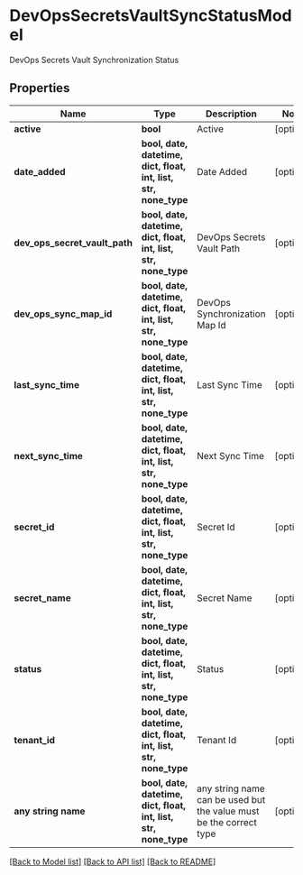 # DevOpsSecretsVaultSyncStatusModel

DevOps Secrets Vault Synchronization Status

## Properties
Name | Type | Description | Notes
------------ | ------------- | ------------- | -------------
**active** | **bool** | Active | [optional] 
**date_added** | **bool, date, datetime, dict, float, int, list, str, none_type** | Date Added | [optional] 
**dev_ops_secret_vault_path** | **bool, date, datetime, dict, float, int, list, str, none_type** | DevOps Secrets Vault Path | [optional] 
**dev_ops_sync_map_id** | **bool, date, datetime, dict, float, int, list, str, none_type** | DevOps Synchronization Map Id | [optional] 
**last_sync_time** | **bool, date, datetime, dict, float, int, list, str, none_type** | Last Sync Time | [optional] 
**next_sync_time** | **bool, date, datetime, dict, float, int, list, str, none_type** | Next Sync Time | [optional] 
**secret_id** | **bool, date, datetime, dict, float, int, list, str, none_type** | Secret Id | [optional] 
**secret_name** | **bool, date, datetime, dict, float, int, list, str, none_type** | Secret Name | [optional] 
**status** | **bool, date, datetime, dict, float, int, list, str, none_type** | Status | [optional] 
**tenant_id** | **bool, date, datetime, dict, float, int, list, str, none_type** | Tenant Id | [optional] 
**any string name** | **bool, date, datetime, dict, float, int, list, str, none_type** | any string name can be used but the value must be the correct type | [optional]

[[Back to Model list]](../README.md#documentation-for-models) [[Back to API list]](../README.md#documentation-for-api-endpoints) [[Back to README]](../README.md)


